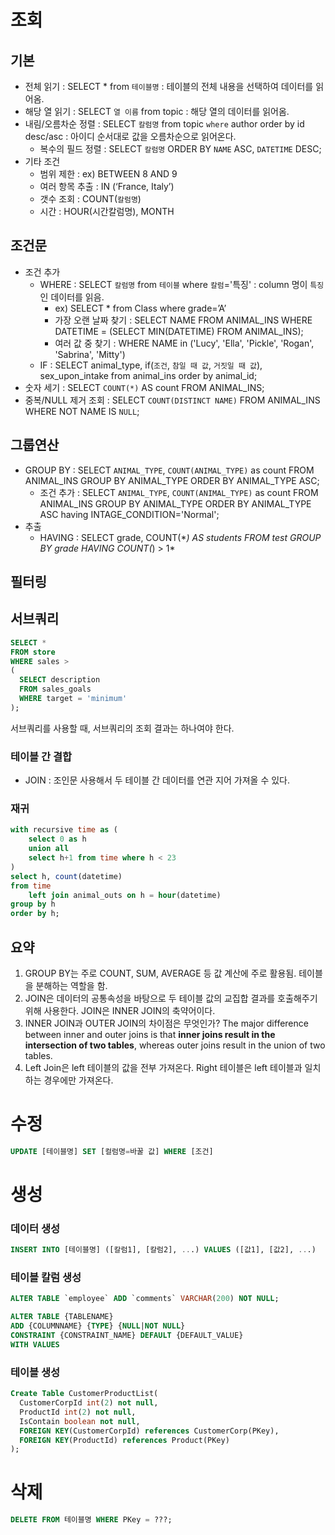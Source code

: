 # 조회

## 기본

- 전체 읽기 : SELECT \* from `테이블명` : 테이블의 전체 내용을 선택하여 데이터를 읽어옴.
- 해당 열 읽기 : SELECT `열 이름` from topic : 해당 열의 데이터를 읽어옴.
- 내림/오름차순 정렬 : SELECT `칼럼명` from topic `where` author order by id desc/asc : 아이디 순서대로 값을 오름차순으로 읽어온다.
  - 복수의 필드 정렬 : SELECT `칼럼명` ORDER BY `NAME` ASC, `DATETIME` DESC;
- 기타 조건
  - 범위 제한 : ex) BETWEEN 8 AND 9
  - 여러 항목 추출 : IN (‘France, Italy’)
  - 갯수 조회 : COUNT(`칼럼명`)
  - 시간 : HOUR(시간칼럼명), MONTH

## 조건문

- 조건 추가
  - WHERE : SELECT `칼럼명` from `테이블` where `칼럼`='특징' : column 명이 `특징`인 데이터를 읽음.
    - ex) SELECT \* from Class where grade=’A’
    - 가장 오랜 날짜 찾기 : SELECT NAME FROM ANIMAL_INS WHERE DATETIME = (SELECT MIN(DATETIME) FROM ANIMAL_INS);
    - 여러 값 중 찾기 : WHERE NAME in ('Lucy', 'Ella', 'Pickle', 'Rogan', 'Sabrina', 'Mitty')
  - IF : SELECT animal_type, if(`조건`, `참일 때 값`, `거짓일 때 값`), sex_upon_intake from animal_ins order by animal_id;
- 숫자 세기 : SELECT `COUNT(*)` AS count FROM ANIMAL_INS;
- 중복/NULL 제거 조회 : SELECT `COUNT(DISTINCT NAME)` FROM ANIMAL_INS WHERE NOT NAME IS `NULL`;

## 그룹연산

- GROUP BY : SELECT `ANIMAL_TYPE`, `COUNT(ANIMAL_TYPE)` as count FROM ANIMAL_INS GROUP BY ANIMAL_TYPE ORDER BY ANIMAL_TYPE ASC;
  - 조건 추가 : SELECT `ANIMAL_TYPE`, `COUNT(ANIMAL_TYPE)` as count FROM ANIMAL_INS GROUP BY ANIMAL_TYPE ORDER BY ANIMAL_TYPE ASC having INTAGE_CONDITION='Normal';
- 추출
  - HAVING : SELECT grade, COUNT(\*_) AS students FROM test GROUP BY grade HAVING COUNT(_) > 1\*

## 필터링

## 서브쿼리

```sql
SELECT *
FROM store
WHERE sales >
(
  SELECT description
  FROM sales_goals
  WHERE target = 'minimum'
);
```

서브쿼리를 사용할 때, 서브쿼리의 조회 결과는 하나여야 한다.

### 테이블 간 결합

- JOIN : 조인문 사용해서 두 테이블 간 데이터를 연관 지어 가져올 수 있다.

### 재귀

```sql
with recursive time as (
    select 0 as h
    union all
    select h+1 from time where h < 23
)
select h, count(datetime)
from time
    left join animal_outs on h = hour(datetime)
group by h
order by h;
```

## 요약

1. GROUP BY는 주로 COUNT, SUM, AVERAGE 등 값 계산에 주로 활용됨. 테이블을 분해하는 역할을 함.
2. JOIN은 데이터의 공통속성을 바탕으로 두 테이블 값의 교집합 결과를 호출해주기 위해 사용한다. JOIN은 INNER JOIN의 축약어이다.
3. INNER JOIN과 OUTER JOIN의 차이점은 무엇인가? The major difference between inner and outer joins is that **inner joins result in the intersection of two tables**, whereas outer joins result in the union of two tables.
4. Left Join은 left 테이블의 값을 전부 가져온다. Right 테이블은 left 테이블과 일치하는 경우에만 가져온다.

# 수정

```sql
UPDATE [테이블명] SET [컬럼명=바꿀 값] WHERE [조건]
```

# 생성

### 데이터 생성

```sql
INSERT INTO [테이블명] ([칼럼1], [칼럼2], ...) VALUES ([값1], [값2], ...)
```

### 테이블 칼럼 생성

```sql
ALTER TABLE `employee` ADD `comments` VARCHAR(200) NOT NULL;

ALTER TABLE {TABLENAME}
ADD {COLUMNNAME} {TYPE} {NULL|NOT NULL}
CONSTRAINT {CONSTRAINT_NAME} DEFAULT {DEFAULT_VALUE}
WITH VALUES
```

### 테이블 생성

```sql
Create Table CustomerProductList(
  CustomerCorpId int(2) not null,
  ProductId int(2) not null,
  IsContain boolean not null,
  FOREIGN KEY(CustomerCorpId) references CustomerCorp(PKey),
  FOREIGN KEY(ProductId) references Product(PKey)
);
```

# 삭제

```sql
DELETE FROM 테이블명 WHERE PKey = ???;
```
